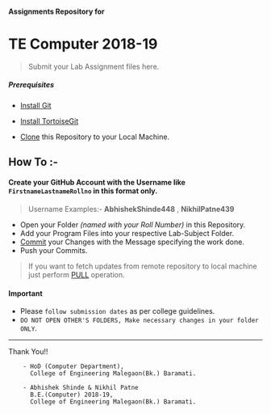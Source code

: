 #### Assignments Repository for
# TE Computer 2018-19
> Submit your Lab Assignment files here.

##### Prerequisites
* [Install Git](https://git-scm.com/downloads)

* [Install TortoiseGit](https://tortoisegit.org/download/)

* [Clone](https://tortoisegit.org/docs/tortoisegit/tgit-dug-clone.html) this Repository to your Local Machine.

## How To :-
#### Create your GitHub Account with the Username like **`FirstnameLastnameRollno`** in this format only. 
> Username Examples:- **AbhishekShinde448** , **NikhilPatne439**

* Open your Folder *(named with your Roll Number)* in this Repository.
* Add your Program Files into your respective Lab-Subject Folder.
* [Commit](https://tortoisegit.org/docs/tortoisegit/tgit-dug-commit.html) your Changes with the Message specifying the work done.
* Push your Commits.
  
> If you want to fetch updates from remote repository to local machine just perform [PULL](https://tortoisegit.org/docs/tortoisegit/tgit-dug-pull.html) operation.

#### Important
* Please `follow submission dates` as per college guidelines.
* `DO NOT OPEN OTHER'S FOLDERS, Make necessary changes in your folder ONLY`.
  
---
Thank You!!
          
        - HoD (Computer Department),
          College of Engineering Malegaon(Bk.) Baramati.

        - Abhishek Shinde & Nikhil Patne
          B.E.(Computer) 2018-19,
          College of Engineering Malegaon(Bk.) Baramati.
